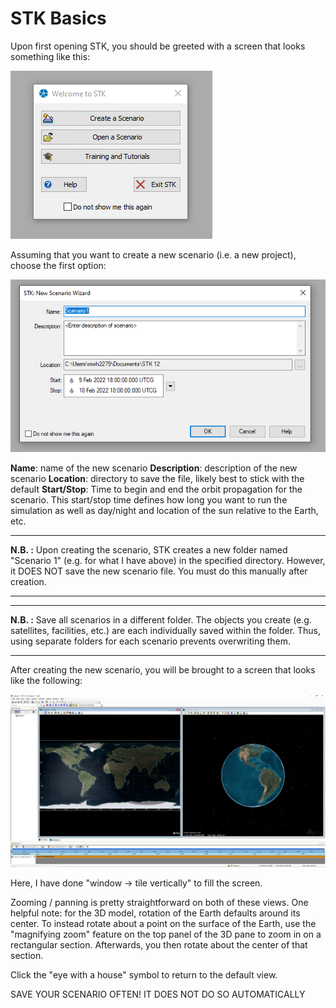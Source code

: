 # STK Basics

Upon first opening STK, you should be greeted with a screen that looks something like this:

![](opening_screen.PNG)

Assuming that you want to create a new scenario (i.e. a new project), choose the first option:

![](opening_screen_2.PNG)

**Name**: name of the new scenario
**Description**: description of the new scenario
**Location**: directory to save the file, likely best to stick with the default
**Start/Stop**: Time to begin and end the orbit propagation for the scenario. This start/stop time defines how long you want to run the simulation as well as day/night and location of the sun relative to the Earth, etc.

- - - 
**N.B. :** Upon creating the scenario, STK creates a new folder named "Scenario 1" (e.g. for what I have above) in the specified directory. However, it DOES NOT save the new scenario file. You must do this manually after creation.
- - - 
- - -
**N.B. :** Save all scenarios in a different folder. The objects you create (e.g. satellites, facilities, etc.) are each individually saved within the folder. Thus, using separate folders for each scenario prevents overwriting them.
- - - 

After creating the new scenario, you will be brought to a screen that looks like the following:

![](gui_environment.PNG)

Here, I have done "window -> tile vertically" to fill the screen. 

Zooming / panning is pretty straightforward on both of these views. One helpful note: for the 3D model, rotation of the Earth defaults around its center. To instead rotate about a point on the surface of the Earth, use the "magnifying zoom" feature on the top panel of the 3D pane to zoom in on a rectangular section. Afterwards, you then rotate about the center of that section.

Click the "eye with a house" symbol to return to the default view.

SAVE YOUR SCENARIO OFTEN! IT DOES NOT DO SO AUTOMATICALLY

